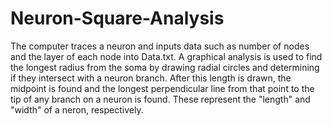 # Neuron-Square-Analysis
The computer traces a neuron and inputs data such as number of nodes and the layer of each node into Data.txt. A graphical analysis is used to find the longest radius from the soma by drawing radial circles and determining if they intersect with a neuron branch. After this length is drawn, the midpoint is found and the longest perpendicular line from that point to the tip of any branch on a neuron is found. These represent the "length" and "width" of a neron, respectively.
